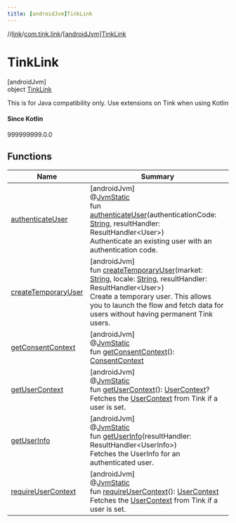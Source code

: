 ```yaml
---
title: [androidJvm]TinkLink
---
```

//[link](../../../index.html)/[com.tink.link](../index.html)/[[androidJvm]TinkLink](index.html)



# TinkLink



[androidJvm]\
object [TinkLink](index.html)

This is for Java compatibility only. Use extensions on Tink when using Kotlin







#### Since Kotlin



999999999.0.0



## Functions


| Name | Summary |
|---|---|
| [authenticateUser](authenticate-user.html) | [androidJvm]<br>@[JvmStatic](https://kotlinlang.org/api/latest/jvm/stdlib/kotlin.jvm/-jvm-static/index.html)<br>fun [authenticateUser](authenticate-user.html)(authenticationCode: [String](https://kotlinlang.org/api/latest/jvm/stdlib/kotlin/-string/index.html), resultHandler: ResultHandler&lt;User&gt;)<br>Authenticate an existing user with an authentication code. |
| [createTemporaryUser](create-temporary-user.html) | [androidJvm]<br>fun [createTemporaryUser](create-temporary-user.html)(market: [String](https://kotlinlang.org/api/latest/jvm/stdlib/kotlin/-string/index.html), locale: [String](https://kotlinlang.org/api/latest/jvm/stdlib/kotlin/-string/index.html), resultHandler: ResultHandler&lt;User&gt;)<br>Create a temporary user. This allows you to launch the flow and fetch data for users without having permanent Tink users. |
| [getConsentContext](get-consent-context.html) | [androidJvm]<br>@[JvmStatic](https://kotlinlang.org/api/latest/jvm/stdlib/kotlin.jvm/-jvm-static/index.html)<br>fun [getConsentContext](get-consent-context.html)(): [ConsentContext](../../com.tink.link.consent/[android-jvm]-consent-context/index.html) |
| [getUserContext](get-user-context.html) | [androidJvm]<br>@[JvmStatic](https://kotlinlang.org/api/latest/jvm/stdlib/kotlin.jvm/-jvm-static/index.html)<br>fun [getUserContext](get-user-context.html)(): [UserContext](../../com.tink.link.core.user/[android-jvm]-user-context/index.html)?<br>Fetches the [UserContext](../../com.tink.link.core.user/[android-jvm]-user-context/index.html) from Tink if a user is set. |
| [getUserInfo](get-user-info.html) | [androidJvm]<br>@[JvmStatic](https://kotlinlang.org/api/latest/jvm/stdlib/kotlin.jvm/-jvm-static/index.html)<br>fun [getUserInfo](get-user-info.html)(resultHandler: ResultHandler&lt;UserInfo&gt;)<br>Fetches the UserInfo for an authenticated user. |
| [requireUserContext](require-user-context.html) | [androidJvm]<br>@[JvmStatic](https://kotlinlang.org/api/latest/jvm/stdlib/kotlin.jvm/-jvm-static/index.html)<br>fun [requireUserContext](require-user-context.html)(): [UserContext](../../com.tink.link.core.user/[android-jvm]-user-context/index.html)<br>Fetches the [UserContext](../../com.tink.link.core.user/[android-jvm]-user-context/index.html) from Tink if a user is set. |

